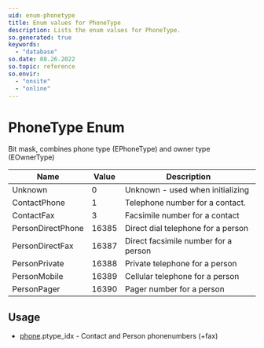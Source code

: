```yaml
---
uid: enum-phonetype
title: Enum values for PhoneType
description: Lists the enum values for PhoneType.
so.generated: true
keywords:
  - "database"
so.date: 08.26.2022
so.topic: reference
so.envir:
  - "onsite"
  - "online"
---
```


# PhoneType Enum

Bit mask, combines phone type (EPhoneType) and owner type (EOwnerType)

| Name | Value | Description |
|------|-------|-------------|
|Unknown|0|Unknown - used when initializing |
|ContactPhone|1|Telephone number for a contact.|
|ContactFax|3|Facsimile number for a contact|
|PersonDirectPhone|16385|Direct dial telephone for a person|
|PersonDirectFax|16387|Direct facsimile number for a person|
|PersonPrivate|16388|Private telephone for a person|
|PersonMobile|16389|Cellular telephone for a person|
|PersonPager|16390|Pager number for a person|

## Usage

* [phone](../phone.md).ptype_idx - Contact and Person phonenumbers (+fax)
